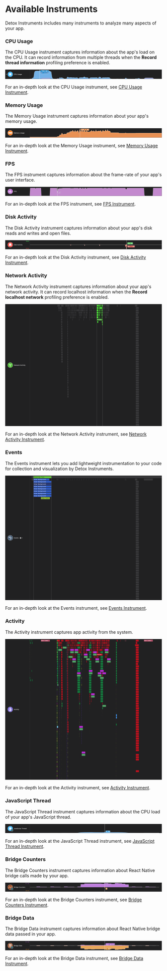# Available Instruments

Detox Instruments includes many instruments to analyze many aspects of your app.

### CPU Usage

The CPU Usage instrument captures information about the app's load on the CPU. It can record information from multiple threads when the **Record thread information** profiling preference is enabled.

![CPU Usage](Resources/Instrument_CPUUsage.png "CPU Usage")

For an in-depth look at the CPU Usage instrument, see [CPU Usage Instrument](Instrument_CPUUsage.md).

### Memory Usage

The Memory Usage instrument captures information about your app's memory usage.

![Memory Usage](Resources/Instrument_MemoryUsage.png "Memory Usage")

For an in-depth look at the Memory Usage instrument, see [Memory Usage Instrument](Instrument_MemoryUsage.md).

### FPS

The FPS instrument captures information about the frame-rate of your app's user interface.

![FPS](Resources/Instrument_FPS.png "FPS")

For an in-depth look at the FPS instrument, see [FPS Instrument](Instrument_FPS.md).

### Disk Activity

The Disk Activity instrument captures information about your app's disk reads and writes and open files.

![Disk Activity](Resources/Instrument_DiskActivity.png "Disk Activity")

For an in-depth look at the Disk Activity instrument, see [Disk Activity Instrument](Instrument_DiskActivity.md).

### Network Activity

The Network Activity instrument captures information about your app's network activity. It can record localhost information when the **Record localhost network** profiling preference is enabled.

![Network Activity](Resources/Instrument_NetworkActivity.png "Network Activity")

For an in-depth look at the Network Activity instrument, see [Network Activity Instrument](Instrument_NetworkActivity.md).

### Events

The Events instrument lets you add lightweight instrumentation to your code for collection and visualization by Detox Instruments.

![Events](Resources/Instrument_Events.png "Events")

For an in-depth look at the Events instrument, see [Events Instrument](Instrument_Events.md).

### Activity

The Activity instrument captures app activity from the system.

![Activity](Resources/Instrument_Activity.png "Activity")

For an in-depth look at the Activity instrument, see [Activity Instrument](Instrument_Activity.md).

### JavaScript Thread

The JavaScript Thread instrument captures information about the CPU load of your app's JavaScript thread.

![JavaScript Thread](Resources/Instrument_RNJSThread.png "JavaScript Thread")

For an in-depth look at the JavaScript Thread instrument, see [JavaScript Thread Instrument](Instrument_JavaScriptThread.md).

### Bridge Counters

The Bridge Counters instrument captures information about React Native bridge calls made by your app.

![Bridge Counters](Resources/Instrument_RNBridgeCounters.png "Bridge Counters")

For an in-depth look at the Bridge Counters instrument, see [Bridge Counters Instrument](Instrument_BridgeCounters.md).

### Bridge Data

The Bridge Data instrument captures information about React Native bridge data passed in your app.

![Bridge Data](Resources/Instrument_RNBridgeData.png "Bridge Data")

For an in-depth look at the Bridge Data instrument, see [Bridge Data Instrument](Instrument_BridgeData.md).